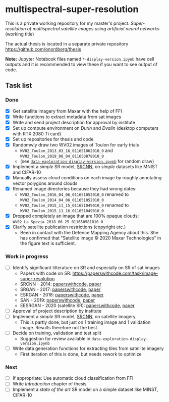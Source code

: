 # multispectral-super-resolution
This is a private working repository for my master's project: *Super-resolution of multispectral satellite images using artificial neural networks* (working title)

The actual thesis is located in a separate private repository https://github.com/onordberg/thesis

**Note:** Jupyter Notebook files named `*-display-version.ipynb` have cell outputs and it is recommended to view these if you want to see output of code.

## Task list

### Done
- [x] Get satellite imagery from Maxar with the help of FFI
- [x] Write functions to extract metadata from sat images
- [x] Write and send project description for approval by institute
- [x] Set up compute environment on *Durin* and *Dvalin* (desktop computers with RTX 2080 Ti card)
- [x] Set up repositories for thesis and code
- [x] Randomwly draw two WV02 images of Toulon for early trials
  - `WV02_Toulon_2013_03_16_011651062010_0` and `WV02_Toulon_2019_08_04_011650878010_0`
  - (see [`data-exploration-display-version.ipynb`](https://github.com/onordberg/multispectral-super-resolution/blob/master/data-exploration-display-version.ipynb) for random draw)
- [X] Implement a *simple* SR model, [SRCNN](https://arxiv.org/pdf/1501.00092v3.pdf), on *simple* datasets like MNIST and CIFAR-10
- [X] Manually assess cloud conditions on each image by roughly annotating vector polygons around clouds
- [X] Renamed image directories because they had wrong dates:
  - `WV02_Toulon_2016_04_06_011651052010_0` renamed to `WV02_Toulon_2014_04_06_011651052010_0`
  - `WV02_Toulon_2015_11_15_011651049010_0` renamed to `WV02_Toulon_2015_11_16_011651049010_0`
- [X] Dropped completely an image that are 100% opaque clouds: `WV02_La_Spezia_2018_06_25_011650581010_0`
- [X] Clarify satellite publication restrictions (copyright etc.)
  - Been in contact with the Defence Mapping Agency about this. She has confirmed that "Satellite image © 2020 Maxar Technologies" in the figure text is sufficient.

### Work in progress
- [ ] Identify significant litterature on SR and especially on SR of sat images
  - Papers with code on SR: https://paperswithcode.com/task/image-super-resolution
  - SRCNN - 2014: [paperswithcode](https://paperswithcode.com/paper/image-super-resolution-using-deep), [paper](https://arxiv.org/pdf/1501.00092v3.pdf)
  - SRGAN - 2017: [paperswithcode](https://paperswithcode.com/paper/photo-realistic-single-image-super-resolution), [paper](https://arxiv.org/pdf/1609.04802v5.pdf)
  - ESRGAN - 2018: [paperswithcode](https://paperswithcode.com/paper/esrgan-enhanced-super-resolution-generative), [paper](https://arxiv.org/pdf/1809.00219v2.pdf)
  - SAN - 2019: [paperswithcode](https://paperswithcode.com/paper/second-order-attention-network-for-single), [paper](http://openaccess.thecvf.com/content_CVPR_2019/papers/Dai_Second-Order_Attention_Network_for_Single_Image_Super-Resolution_CVPR_2019_paper.pdf)
  - EESRGAN - 2020 (satellite SR): [paperswithcode](https://paperswithcode.com/paper/small-object-detection-in-remote-sensing), [paper](https://arxiv.org/pdf/2003.09085v4.pdf)
- [ ] Approval of project description by institute
- [ ] Implement a *simple* SR model, [SRCNN](https://arxiv.org/pdf/1501.00092v3.pdf), on satellite imagery
  - This is partly done, but just on 1 training image and 1 validation image. Results therefore not the best.
- [ ] Decide on training, validation and test split
  - Suggestion for review available in `data-exploration-display-version.ipynb`
- [ ] Write data generation functions for extracting tiles from satellite imagery
  - First iteration of this is done, but needs rework to optimize


### Next
- [ ] If appropriate: Use automatic cloud classification from FFI
- [ ] Write *Introduction* chapter of thesis
- [ ] Implement a *state of the art* SR model on a simple dataset like MINST, CIFAR-10
